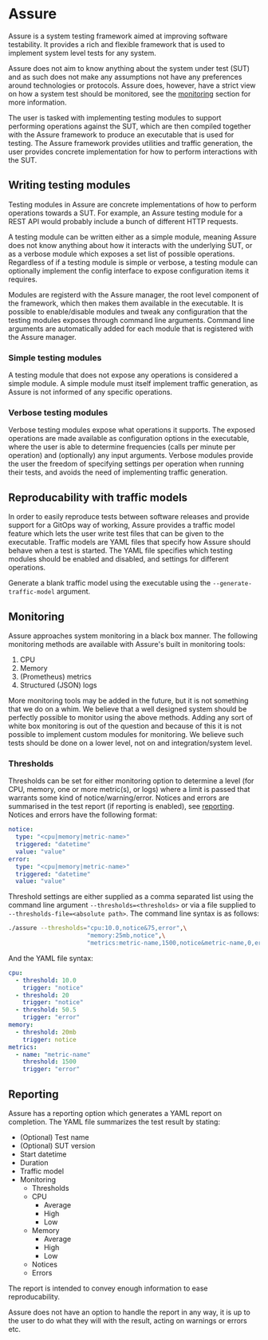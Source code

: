# Assure

Assure is a system testing framework aimed at improving software testability. It provides a rich and flexible framework that is used to implement system level tests for any system.

Assure does not aim to know anything about the system under test (SUT) and as such does not make any assumptions not have any preferences around technologies or protocols. Assure does, however, have a strict view on how a system test should be monitored, see the [monitoring](#Monitoring) section for more information. 

The user is tasked with implementing testing modules to support performing operations against the SUT, which are then compiled together with the Assure framework to produce an executable that is used for testing. The Assure framework provides utilities and traffic generation, the user provides concrete implementation for how to perform interactions with the SUT.

## Writing testing modules

Testing modules in Assure are concrete implementations of how to perform operations towards a SUT. For example, an Assure testing module for a REST API would probably include a bunch of different HTTP requests. 

A testing module can be written either as a simple module, meaning Assure does not know anything about how it interacts with the underlying SUT, or as a verbose module which exposes a set list of possible operations. Regardless of if a testing module is simple or verbose, a testing module can optionally implement the config interface to expose configuration items it requires.

Modules are registerd with the Assure manager, the root level component of the framework, which then makes them available in the executable. It is possible to enable/disable modules and tweak any configuration that the testing modules exposes through command line arguments. Command line arguments are automatically added for each module that is registered with the Assure manager.

### Simple testing modules

A testing module that does not expose any operations is considered a simple module. A simple module must itself implement traffic generation, as Assure is not informed of any specific operations.

### Verbose testing modules

Verbose testing modules expose what operations it supports. The exposed operations are made available as configuration options in the executable, where the user is able to determine frequencies (calls per minute per operation) and (optionally) any input arguments. Verbose modules provide the user the freedom of specifying settings per operation when running their tests, and avoids the need of implementing traffic generation.

## Reproducability with traffic models

In order to easily reproduce tests between software releases and provide support for a GitOps way of working, Assure provides a traffic model feature which lets the user write test files that can be given to the executable. Traffic models are YAML files that specify how Assure should behave when a test is started. The YAML file specifies which testing modules should be enabled and disabled, and settings for different operations.

Generate a blank traffic model using the executable using the `--generate-traffic-model` argument.

## Monitoring

Assure approaches system monitoring in a black box manner. The following monitoring methods are available with Assure's built in monitoring tools:

 1. CPU
 2. Memory
 3. (Prometheus) metrics
 4. Structured (JSON) logs

More monitoring tools may be added in the future, but it is not something that we do on a whim. We believe that a well designed system should be perfectly possible to monitor using the above methods. Adding any sort of white box monitoring is out of the question and because of this it is not possible to implement custom modules for monitoring. We believe such tests should be done on a lower level, not on and integration/system level.

### Thresholds

Thresholds can be set for either monitoring option to determine a level (for CPU, memory, one or more metric(s), or logs) where a limit is passed that warrants some kind of notice/warning/error. Notices and errors are summarised in the test report (if reporting is enabled), see [reporting](#Reporting). Notices and errors have the following format:

```yaml
notice:
  type: "<cpu|memory|metric-name>"
  triggered: "datetime"
  value: "value"
error:
  type: "<cpu|memory|metric-name>"
  triggered: "datetime"
  value: "value"
```

Threshold settings are either supplied as a comma separated list using the command line argument `--thresholds=<thresholds>` or via a file supplied to `--thresholds-file=<absolute path>`. The command line syntax is as follows:

```bash
./assure --thresholds="cpu:10.0,notice&75,error",\
                      "memory:25mb,notice",\
                      "metrics:metric-name,1500,notice&metric-name,0,error"
```

And the YAML file syntax:

```yaml
cpu:
  - threshold: 10.0
    trigger: "notice"
  - threshold: 20
    trigger: "notice"
  - threshold: 50.5
    trigger: "error"
memory:
  - threshold: 20mb
    trigger: notice
metrics:
  - name: "metric-name"
    threshold: 1500
    trigger: "error"
```

## Reporting

Assure has a reporting option which generates a YAML report on completion. The YAML file summarizes the test result by stating:

 - (Optional) Test name
 - (Optional) SUT version
 - Start datetime
 - Duration
 - Traffic model
 - Monitoring
   - Thresholds
   - CPU
     - Average
     - High
     - Low
   - Memory
     - Average
     - High
     - Low
   - Notices
   - Errors

The report is intended to convey enough information to ease reproducability.

Assure does not have an option to handle the report in any way, it is up to the user to do what they will with the result, acting on warnings or errors etc. 
